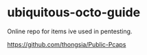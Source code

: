 # ubiquitous-octo-guide

Online repo for items ive used in pentesting.



https://github.com/thongsia/Public-Pcaps
